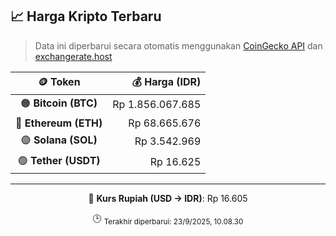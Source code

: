 

<!-- HARGA_KRIPTO -->
## 📈 Harga Kripto Terbaru

> Data ini diperbarui secara otomatis menggunakan [CoinGecko API](https://www.coingecko.com/) dan [exchangerate.host](https://exchangerate.host/)

<div align="center">

| 🪙 Token | 💰 Harga (IDR) |
|:------:|---------------:|
| 🟠 **Bitcoin (BTC)**   | Rp 1.856.067.685 |
| 🔵 **Ethereum (ETH)**  | Rp 68.665.676 |
| 🟣 **Solana (SOL)**    | Rp 3.542.969 |
| 🟢 **Tether (USDT)**   | Rp 16.625 |

---

💱 **Kurs Rupiah (USD → IDR)**: Rp 16.605

🕒 <sub>Terakhir diperbarui: 23/9/2025, 10.08.30</sub>

</div>
<!-- /HARGA_KRIPTO -->